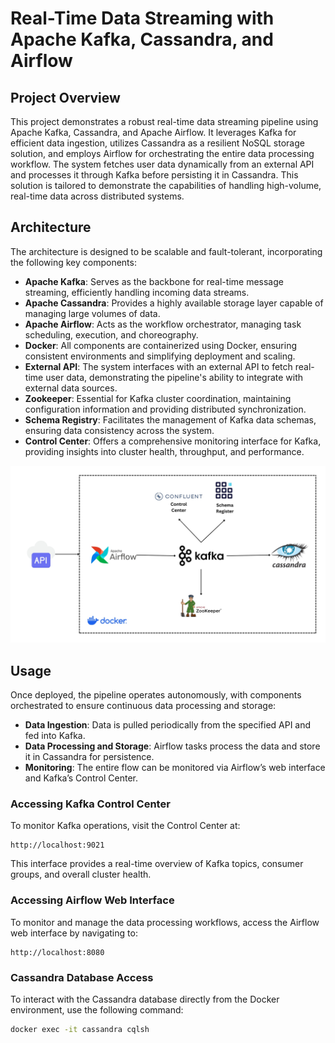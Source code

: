 # Real-Time Data Streaming with Apache Kafka, Cassandra, and Airflow

## Project Overview

This project demonstrates a robust real-time data streaming pipeline using Apache Kafka, Cassandra, and Apache Airflow. It leverages Kafka for efficient data ingestion, utilizes Cassandra as a resilient NoSQL storage solution, and employs Airflow for orchestrating the entire data processing workflow. The system fetches user data dynamically from an external API and processes it through Kafka before persisting it in Cassandra. This solution is tailored to demonstrate the capabilities of handling high-volume, real-time data across distributed systems.

## Architecture

The architecture is designed to be scalable and fault-tolerant, incorporating the following key components:
- **Apache Kafka**: Serves as the backbone for real-time message streaming, efficiently handling incoming data streams.
- **Apache Cassandra**: Provides a highly available storage layer capable of managing large volumes of data.
- **Apache Airflow**: Acts as the workflow orchestrator, managing task scheduling, execution, and choreography.
- **Docker**: All components are containerized using Docker, ensuring consistent environments and simplifying deployment and scaling.
- **External API**: The system interfaces with an external API to fetch real-time user data, demonstrating the pipeline's ability to integrate with external data sources.
- **Zookeeper**: Essential for Kafka cluster coordination, maintaining configuration information and providing distributed synchronization.
- **Schema Registry**: Facilitates the management of Kafka data schemas, ensuring data consistency across the system.
- **Control Center**: Offers a comprehensive monitoring interface for Kafka, providing insights into cluster health, throughput, and performance.

![alt Pipeline Architecture](pipeline.jpg)

## Usage

Once deployed, the pipeline operates autonomously, with components orchestrated to ensure continuous data processing and storage:
- **Data Ingestion**: Data is pulled periodically from the specified API and fed into Kafka.
- **Data Processing and Storage**: Airflow tasks process the data and store it in Cassandra for persistence.
- **Monitoring**: The entire flow can be monitored via Airflow’s web interface and Kafka’s Control Center.

### Accessing Kafka Control Center

To monitor Kafka operations, visit the Control Center at:
```
http://localhost:9021
```

This interface provides a real-time overview of Kafka topics, consumer groups, and overall cluster health.

### Accessing Airflow Web Interface

To monitor and manage the data processing workflows, access the Airflow web interface by navigating to:
```
http://localhost:8080
```

### Cassandra Database Access

To interact with the Cassandra database directly from the Docker environment, use the following command:
```bash
docker exec -it cassandra cqlsh
```
